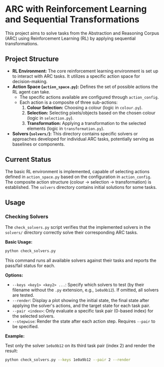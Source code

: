 # ARC with Reinforcement Learning and Sequential Transformations

This project aims to solve tasks from the Abstraction and Reasoning Corpus (ARC) using Reinforcement Learning (RL) by applying sequential transformations.

## Project Structure

-   **RL Environment:** The core reinforcement learning environment is set up to interact with ARC tasks. It utilizes a specific action space for decision-making.
-   **Action Space (`action_space.py`):** Defines the set of possible actions the RL agent can take.
    -   The specific actions available are configured through `action_config`.
    -   Each action is a composite of three sub-actions:
        1.  **Colour Selection:** Choosing a colour (logic in `colour.py`).
        2.  **Selection:** Selecting pixels/objects based on the chosen colour (logic in `selection.py`).
        3.  **Transformation:** Applying a transformation to the selected elements (logic in `transformation.py`).
-   **Solvers (`solvers/`):** This directory contains specific solvers or approaches developed for individual ARC tasks, potentially serving as baselines or components.

## Current Status

The basic RL environment is implemented, capable of selecting actions defined in `action_space.py` based on the configuration in `action_config`. The composite action structure (colour -> selection -> transformation) is established. The `solvers` directory contains initial solutions for some tasks.

## Usage

### Checking Solvers

The `check_solvers.py` script verifies that the implemented solvers in the `solvers/` directory correctly solve their corresponding ARC tasks.

**Basic Usage:**

```bash
python check_solvers.py
```

This command runs all available solvers against their tasks and reports the pass/fail status for each.

**Options:**

-   `--keys <key1> <key2> ...`: Specify which solvers to test (by their filename without the `.py` extension, e.g., `1e0a9b12`). If omitted, all solvers are tested.
-   `--render`: Display a plot showing the initial state, the final state after applying the solver's actions, and the target state for each task pair.
-   `--pair <index>`: Only evaluate a specific task pair (0-based index) for the selected solvers.
-   `--stepwise`: Render the state after each action step. Requires `--pair` to be specified.

**Example:**

Test only the solver `1e0a9b12` on its third task pair (index 2) and render the result:

```bash
python check_solvers.py --keys 1e0a9b12 --pair 2 --render
```